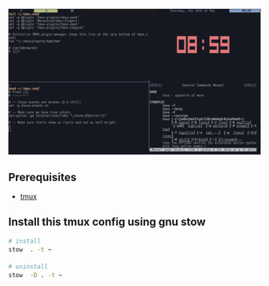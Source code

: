 ![screenshot](https://raw.githubusercontent.com/kimat/images/master/tmux.png)

## Prerequisites

- [tmux](https://github.com/tmux/tmux/releases)

## Install this tmux config using gnu stow

```sh
# install
stow  . -t ~

# uninstall
stow  -D . -t ~
```
